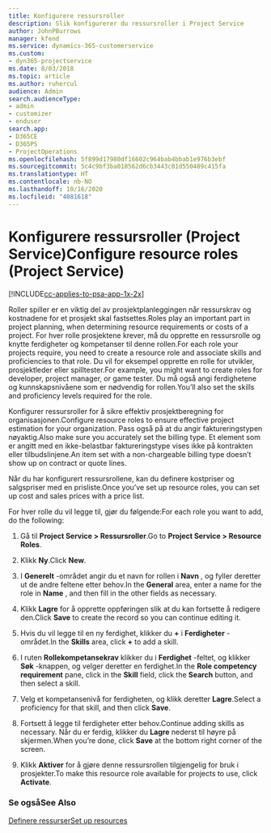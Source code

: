 ```yaml
---
title: Konfigurere ressursroller
description: Slik konfigurerer du ressursroller i Project Service
author: JohnPBurrows
manager: kfend
ms.service: dynamics-365-customerservice
ms.custom:
- dyn365-projectservice
ms.date: 8/03/2018
ms.topic: article
ms.author: ruhercul
audience: Admin
search.audienceType:
- admin
- customizer
- enduser
search.app:
- D365CE
- D365PS
- ProjectOperations
ms.openlocfilehash: 5f899d17980df16602c964bab4bbab1e976b3ebf
ms.sourcegitcommit: 5c4c9bf3ba018562d6cb3443c01d550489c415fa
ms.translationtype: HT
ms.contentlocale: nb-NO
ms.lasthandoff: 10/16/2020
ms.locfileid: "4081618"
---
```

# <a name="configure-resource-roles-project-service"></a><span data-ttu-id="b328c-103">Konfigurere ressursroller (Project Service)</span><span class="sxs-lookup"><span data-stu-id="b328c-103">Configure resource roles (Project Service)</span></span>

[!INCLUDE[cc-applies-to-psa-app-1x-2x](../includes/cc-applies-to-psa-app-1x-2x.md)]

<span data-ttu-id="b328c-104">Roller spiller er en viktig del av prosjektplanleggingen når ressurskrav og kostnadene for et prosjekt skal fastsettes.</span><span class="sxs-lookup"><span data-stu-id="b328c-104">Roles play an important part in project planning, when determining resource requirements or costs of a project.</span></span> <span data-ttu-id="b328c-105">For hver rolle prosjektene krever, må du opprette en ressursrolle og knytte ferdigheter og kompetanser til denne rollen.</span><span class="sxs-lookup"><span data-stu-id="b328c-105">For each role your projects require, you need to create a resource role and associate skills and proficiencies to that role.</span></span> <span data-ttu-id="b328c-106">Du vil for eksempel opprette en rolle for utvikler, prosjektleder eller spilltester.</span><span class="sxs-lookup"><span data-stu-id="b328c-106">For example, you might want to create roles for developer, project manager, or game tester.</span></span> <span data-ttu-id="b328c-107">Du må også angi ferdighetene og kunnskapsnivåene som er nødvendig for rollen.</span><span class="sxs-lookup"><span data-stu-id="b328c-107">You’ll also set the skills and proficiency levels required for the role.</span></span>  
  
 <span data-ttu-id="b328c-108">Konfigurer ressursroller for å sikre effektiv prosjektberegning for organisasjonen.</span><span class="sxs-lookup"><span data-stu-id="b328c-108">Configure resource roles to ensure effective project estimation for your organization.</span></span>  <span data-ttu-id="b328c-109">Pass også på at du angir faktureringstypen nøyaktig.</span><span class="sxs-lookup"><span data-stu-id="b328c-109">Also make sure you accurately set the billing type.</span></span> <span data-ttu-id="b328c-110">Et element som er angitt med en ikke-belastbar faktureringstype vises ikke på kontrakten eller tilbudslinjene.</span><span class="sxs-lookup"><span data-stu-id="b328c-110">An item set with a non-chargeable billing type doesn’t show up on contract or quote lines.</span></span>  
  
 <span data-ttu-id="b328c-111">Når du har konfigurert ressursrollene, kan du definere kostpriser og salgspriser med en prisliste.</span><span class="sxs-lookup"><span data-stu-id="b328c-111">Once you’ve set up resource roles, you can set up cost and sales prices with a price list.</span></span>  
  
 <span data-ttu-id="b328c-112">For hver rolle du vil legge til, gjør du følgende:</span><span class="sxs-lookup"><span data-stu-id="b328c-112">For each role you want to add, do the following:</span></span>  
  
1.  <span data-ttu-id="b328c-113">Gå til **Project Service > Ressursroller**.</span><span class="sxs-lookup"><span data-stu-id="b328c-113">Go to **Project Service > Resource Roles**.</span></span>  
  
2.  <span data-ttu-id="b328c-114">Klikk **Ny**.</span><span class="sxs-lookup"><span data-stu-id="b328c-114">Click **New**.</span></span>  
  
3.  <span data-ttu-id="b328c-115">I **Generelt** -området angir du et navn for rollen i **Navn** , og fyller deretter ut de andre feltene etter behov.</span><span class="sxs-lookup"><span data-stu-id="b328c-115">In the **General** area, enter a name for the role in **Name** , and then fill in the other fields as necessary.</span></span>  
  
4.  <span data-ttu-id="b328c-116">Klikk **Lagre** for å opprette oppføringen slik at du kan fortsette å redigere den.</span><span class="sxs-lookup"><span data-stu-id="b328c-116">Click **Save** to create the record so you can continue editing it.</span></span>  
  
5.  <span data-ttu-id="b328c-117">Hvis du vil legge til en ny ferdighet, klikker du **+** i **Ferdigheter** -området.</span><span class="sxs-lookup"><span data-stu-id="b328c-117">In the **Skills** area, click **+** to add a skill.</span></span>  
  
6.  <span data-ttu-id="b328c-118">I ruten **Rollekompetansekrav** klikker du i **Ferdighet** -feltet, og klikker **Søk** -knappen, og velger deretter en ferdighet.</span><span class="sxs-lookup"><span data-stu-id="b328c-118">In the **Role competency requirement** pane, click in the **Skill** field, click the **Search** button, and then select a skill.</span></span>  
  
7.  <span data-ttu-id="b328c-119">Velg et kompetansenivå for ferdigheten, og klikk deretter **Lagre**.</span><span class="sxs-lookup"><span data-stu-id="b328c-119">Select a proficiency for that skill, and then click **Save**.</span></span>  
  
8.  <span data-ttu-id="b328c-120">Fortsett å legge til ferdigheter etter behov.</span><span class="sxs-lookup"><span data-stu-id="b328c-120">Continue adding skills as necessary.</span></span> <span data-ttu-id="b328c-121">Når du er ferdig, klikker du **Lagre** nederst til høyre på skjermen.</span><span class="sxs-lookup"><span data-stu-id="b328c-121">When you’re done, click **Save** at the bottom right corner of the screen.</span></span>  
  
9. <span data-ttu-id="b328c-122">Klikk **Aktiver** for å gjøre denne ressursrollen tilgjengelig for bruk i prosjekter.</span><span class="sxs-lookup"><span data-stu-id="b328c-122">To make this resource role available for projects to use, click **Activate**.</span></span>  
  
### <a name="see-also"></a><span data-ttu-id="b328c-123">Se også</span><span class="sxs-lookup"><span data-stu-id="b328c-123">See Also</span></span>  
 [<span data-ttu-id="b328c-124">Definere ressurser</span><span class="sxs-lookup"><span data-stu-id="b328c-124">Set up resources</span></span>](../psa/set-up-resources.md)
